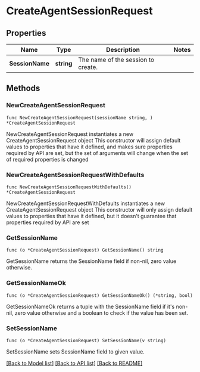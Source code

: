 # CreateAgentSessionRequest

## Properties

Name | Type | Description | Notes
------------ | ------------- | ------------- | -------------
**SessionName** | **string** | The name of the session to create. | 

## Methods

### NewCreateAgentSessionRequest

`func NewCreateAgentSessionRequest(sessionName string, ) *CreateAgentSessionRequest`

NewCreateAgentSessionRequest instantiates a new CreateAgentSessionRequest object
This constructor will assign default values to properties that have it defined,
and makes sure properties required by API are set, but the set of arguments
will change when the set of required properties is changed

### NewCreateAgentSessionRequestWithDefaults

`func NewCreateAgentSessionRequestWithDefaults() *CreateAgentSessionRequest`

NewCreateAgentSessionRequestWithDefaults instantiates a new CreateAgentSessionRequest object
This constructor will only assign default values to properties that have it defined,
but it doesn't guarantee that properties required by API are set

### GetSessionName

`func (o *CreateAgentSessionRequest) GetSessionName() string`

GetSessionName returns the SessionName field if non-nil, zero value otherwise.

### GetSessionNameOk

`func (o *CreateAgentSessionRequest) GetSessionNameOk() (*string, bool)`

GetSessionNameOk returns a tuple with the SessionName field if it's non-nil, zero value otherwise
and a boolean to check if the value has been set.

### SetSessionName

`func (o *CreateAgentSessionRequest) SetSessionName(v string)`

SetSessionName sets SessionName field to given value.



[[Back to Model list]](../README.md#documentation-for-models) [[Back to API list]](../README.md#documentation-for-api-endpoints) [[Back to README]](../README.md)


